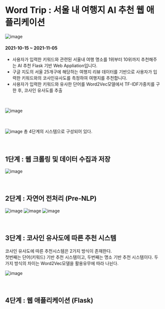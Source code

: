 # Word Trip : 서울 내 여행지 AI 추천 웹 애플리케이션
![image](https://user-images.githubusercontent.com/72599761/144171509-b8caf715-cd0b-449e-9e91-8feddcdaefc5.png)
#### 2021-10-15 ~ 2021-11-05

- 사용자가 입력한 키워드와 관련된 서울내 여행 명소를 1위부터 10위까지 추천해주는 AI 추천 Flask 기반 Web Appliation입니다.
- 구글 지도의 서울 25개구에 해당하는 여행지 리뷰 데이터를 기반으로 사용자가 입력한 키워드와의 코사인유사도를 측정하여 여행지를 추천합니다.
- 사용자가 입력한 키워드와 유사한 단어를 Word2Vec모델에서 TF-IDF가중치를 구한 후, 코사인 유사도를 추출
<br><br><br>

![image](https://user-images.githubusercontent.com/72599761/144172604-e02bfda2-3fe0-4277-bbd0-5dc295de266f.png)
<br><br><br>

![image](https://user-images.githubusercontent.com/72599761/144172658-a366d237-7638-4cdf-ab5d-af87bd51b114.png)
 총 4단계의 시스템으로 구성되어 있다.
<br><br><br>

## 1단계 : 웹 크롤링 및 데이터 수집과 저장

![image](https://user-images.githubusercontent.com/72599761/144172682-aba6a7d8-c548-4db6-a1eb-9e37489d6a88.png)
<br><br><br>

## 2단계 : 자연어 전처리 (Pre-NLP)

![image](https://user-images.githubusercontent.com/72599761/144172830-91c7c759-9877-4e17-9b81-428446d7abb2.png)
![image](https://user-images.githubusercontent.com/72599761/144172840-35451ff6-19c7-43ab-81f5-7503c88dfeef.png)
![image](https://user-images.githubusercontent.com/72599761/144172860-865aad5b-8b29-4572-8faf-baae46e97caa.png)
<br><br><br>

## 3단계 : 코사인 유사도에 따른 추천 시스템 
<p> 코사인 유사도에 따른 추천시스템은 2가지 방식이 존재한다. <br>
첫번째는 단어(키워드) 기반 추천 시스템이고, 두번째는 명소 기반 추천 시스템이다. 
두가지 방식의 차이는 Word2Vec모델을 활용유무에 따라 나뉜다. </p> 

![image](https://user-images.githubusercontent.com/72599761/144172900-aac4b35d-d2c2-4781-9fdb-3d345e857dcc.png)
<br><br><br>

## 4단계 : 웹 애플리케이션 (Flask)


